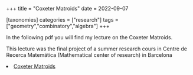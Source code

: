 +++
title = "Coxeter Matroids"
date = 2022-09-07

[taxonomies]
categories = ["research"]
tags = ["geometry","combinatory","algebra"]
+++

In the following pdf you will find my lecture on the Coxeter Matroids.

This lecture was the final project of a summer research cours in Centre de Recerca Matemática (Mathematical center of research) in Barcelona

<li classs="inline-block">
    <a  target="_blank"
        class"align-middle"
        href="PresentationCoxeter.pdf">Coxeter Matroids</a>

</li>